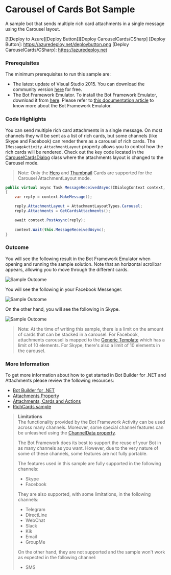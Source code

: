 # Carousel of Cards Bot Sample

A sample bot that sends multiple rich card attachments in a single message using the Carousel layout.

[![Deploy to Azure][Deploy Button]][Deploy CarouselCards/CSharp]
[Deploy Button]: https://azuredeploy.net/deploybutton.png
[Deploy CarouselCards/CSharp]: https://azuredeploy.net

### Prerequisites

The minimum prerequisites to run this sample are:
* The latest update of Visual Studio 2015. You can download the community version [here](http://www.visualstudio.com) for free.
* The Bot Framework Emulator. To install the Bot Framework Emulator, download it from [here](https://aka.ms/bf-bc-emulator). Please refer to [this documentation article](https://docs.botframework.com/en-us/csharp/builder/sdkreference/gettingstarted.html#emulator) to know more about the Bot Framework Emulator.

### Code Highlights

You can send multiple rich card attachments in a single message. On most channels they will be sent as a list of rich cards, but some channels (like Skype and Facebook) can render them as a carousel of rich cards. The `IMessageActivity.AttachmentLayout` property allows you to control how the rich cards will be rendered. Check out the key code located in the [CarouselCardsDialog](CarouselCardsDialog.cs#L21) class where the attachments layout is changed to the Carousel mode.


> Note: Only the [Hero](https://docs.botframework.com/en-us/csharp/builder/sdkreference/attachments.html#herocard) and [Thumbnail](https://docs.botframework.com/en-us/csharp/builder/sdkreference/attachments.html#thumbnailcard) Cards are supported for the Carousel AttachmentLayout mode.

````C#
public virtual async Task MessageReceivedAsync(IDialogContext context, IAwaitable<IMessageActivity> result)
{
    var reply = context.MakeMessage();

    reply.AttachmentLayout = AttachmentLayoutTypes.Carousel;
    reply.Attachments = GetCardsAttachments();

    await context.PostAsync(reply);
    
    context.Wait(this.MessageReceivedAsync);
}
````

### Outcome

You will see the following result in the Bot Framework Emulator when opening and running the sample solution. Note that an horizontal scrollbar appears, allowing you to move through the different cards.

![Sample Outcome](images/outcome-emulator.png)

You will see the following in your Facebook Messenger.

![Sample Outcome](images/outcome-facebook.png)

On the other hand, you will see the following in Skype.

![Sample Outcome](images/outcome-skype.png)

> Note: At the time of writing this sample, there is a limit on the amount of cards that can be stacked in a carousel. For Facebook, attachments carousel is mapped to the [Generic Template](https://developers.facebook.com/docs/messenger-platform/send-api-reference/generic-template) which has a limit of 10 elements. For Skype, there's also a limit of 10 elements in the carousel.

### More Information

To get more information about how to get started in Bot Builder for .NET and Attachments please review the following resources:
* [Bot Builder for .NET](https://docs.botframework.com/en-us/csharp/builder/sdkreference/index.html)
* [Attachments Property](https://docs.botframework.com/en-us/csharp/builder/sdkreference/activities.html#attachmentsproperty)
* [Attachments, Cards and Actions](https://docs.botframework.com/en-us/csharp/builder/sdkreference/attachments.html)
* [RichCards sample](../cards-RichCards)

> **Limitations**  
> The functionality provided by the Bot Framework Activity can be used across many channels. Moreover, some special channel features can be unleashed using the [ChannelData property](https://docs.botframework.com/en-us/csharp/builder/sdkreference/channels.html).
> 
> The Bot Framework does its best to support the reuse of your Bot in as many channels as you want. However, due to the very nature of some of these channels, some features are not fully portable.
> 
> The features used in this sample are fully supported in the following channels:
> - Skype
> - Facebook
> 
> They are also supported, with some limitations, in the following channels:
> - Telegram
> - DirectLine
> - WebChat
> - Slack
> - Kik
> - Email
> - GroupMe
> 
> On the other hand, they are not supported and the sample won't work as expected in the following channel:
> - SMS

